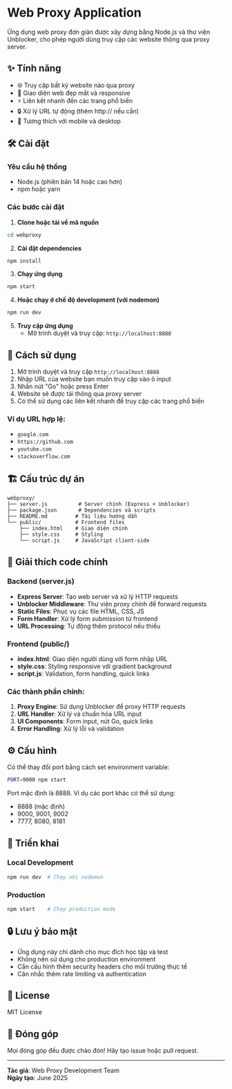 # Web Proxy Application

Ứng dụng web proxy đơn giản được xây dựng bằng Node.js và thư viện Unblocker, cho phép người dùng truy cập các website thông qua proxy server.

## ✨ Tính năng

- 🌐 Truy cập bất kỳ website nào qua proxy
- 🎨 Giao diện web đẹp mắt và responsive 
- ⚡ Liên kết nhanh đến các trang phổ biến
- 🔒 Xử lý URL tự động (thêm http:// nếu cần)
- 📱 Tương thích với mobile và desktop

## 🛠️ Cài đặt

### Yêu cầu hệ thống
- Node.js (phiên bản 14 hoặc cao hơn)
- npm hoặc yarn

### Các bước cài đặt

1. **Clone hoặc tải về mã nguồn**
```bash
cd webproxy
```

2. **Cài đặt dependencies**
```bash
npm install
```

3. **Chạy ứng dụng**
```bash
npm start
```

4. **Hoặc chạy ở chế độ development (với nodemon)**
```bash
npm run dev
```

5. **Truy cập ứng dụng**
   - Mở trình duyệt và truy cập: `http://localhost:8888`

## 📖 Cách sử dụng

1. Mở trình duyệt và truy cập `http://localhost:8888`
2. Nhập URL của website bạn muốn truy cập vào ô input
3. Nhấn nút "Go" hoặc press Enter
4. Website sẽ được tải thông qua proxy server
5. Có thể sử dụng các liên kết nhanh để truy cập các trang phổ biến

### Ví dụ URL hợp lệ:
- `google.com`
- `https://github.com`
- `youtube.com`
- `stackoverflow.com`

## 🏗️ Cấu trúc dự án

```
webproxy/
├── server.js          # Server chính (Express + Unblocker)
├── package.json       # Dependencies và scripts
├── README.md         # Tài liệu hướng dẫn
└── public/           # Frontend files
    ├── index.html    # Giao diện chính
    ├── style.css     # Styling
    └── script.js     # JavaScript client-side
```

## 🔧 Giải thích code chính

### Backend (server.js)
- **Express Server**: Tạo web server và xử lý HTTP requests
- **Unblocker Middleware**: Thư viện proxy chính để forward requests
- **Static Files**: Phục vụ các file HTML, CSS, JS
- **Form Handler**: Xử lý form submission từ frontend
- **URL Processing**: Tự động thêm protocol nếu thiếu

### Frontend (public/)
- **index.html**: Giao diện người dùng với form nhập URL
- **style.css**: Styling responsive với gradient background
- **script.js**: Validation, form handling, quick links

### Các thành phần chính:

1. **Proxy Engine**: Sử dụng Unblocker để proxy HTTP requests
2. **URL Handler**: Xử lý và chuẩn hóa URL input
3. **UI Components**: Form input, nút Go, quick links
4. **Error Handling**: Xử lý lỗi và validation

## ⚙️ Cấu hình

Có thể thay đổi port bằng cách set environment variable:
```bash
PORT=9000 npm start
```

Port mặc định là 8888. Ví dụ các port khác có thể sử dụng:
- 8888 (mặc định)
- 9000, 9001, 9002
- 7777, 8080, 8181

## 🚀 Triển khai

### Local Development
```bash
npm run dev  # Chạy với nodemon
```

### Production
```bash
npm start    # Chạy production mode
```

## 🔒 Lưu ý bảo mật

- Ứng dụng này chỉ dành cho mục đích học tập và test
- Không nên sử dụng cho production environment
- Cần cấu hình thêm security headers cho môi trường thực tế
- Cân nhắc thêm rate limiting và authentication

## 📝 License

MIT License

## 🤝 Đóng góp

Mọi đóng góp đều được chào đón! Hãy tạo issue hoặc pull request.

---
**Tác giả**: Web Proxy Development Team  
**Ngày tạo**: June 2025